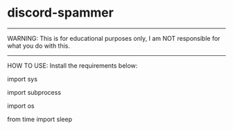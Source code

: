 # discord-spammer

***********************************************************************************************
WARNING: This is for educational purposes only, I am NOT responsible for what you do with this.
***********************************************************************************************

HOW TO USE:
Install the requirements below:


import sys

import subprocess

import os

from time import sleep

